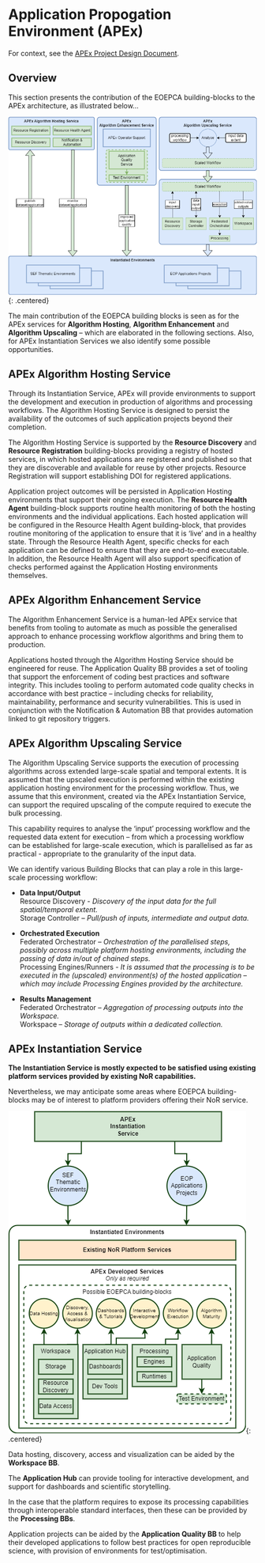 # Application Propogation Environment (APEx)

For context, see the [APEx Project Design Document](https://bramjanssen.quarto.pub/apex-design/).

## Overview

This section presents the contribution of the EOEPCA building-blocks to the APEx architecture, as illustrated below…

![APEx Architecture](diagrams/apex-overview.drawio.png){: .centered}

The main contribution of the EOEPCA building blocks is seen as for the APEx services for **Algorithm Hosting**, **Algorithm Enhancement** and **Algorithm Upscaling** – which are elaborated in the following sections. Also, for APEx Instantiation Services we also identify some possible opportunities.

## APEx Algorithm Hosting Service

Through its Instantiation Service, APEx will provide environments to support the development and execution in production of algorithms and processing workflows. The Algorithm Hosting Service is designed to persist the availability of the outcomes of such application projects beyond their completion.

The Algorithm Hosting Service is supported by the **Resource Discovery** and **Resource Registration** building-blocks providing a registry of hosted services, in which hosted applications are registered and published so that they are discoverable and available for reuse by other projects. Resource Registration will support establishing DOI for registered applications.

Application project outcomes will be persisted in Application Hosting environments that support their ongoing execution. The **Resource Health Agent** building-block supports routine health monitoring of both the hosting environments and the individual applications. Each hosted application will be configured in the Resource Health Agent building-block, that provides routine monitoring of the application to ensure that it is ‘live’ and in a healthy state. Through the Resource Health Agent, specific checks for each application can be defined to ensure that they are end-to-end executable. In addition, the Resource Health Agent will also support specification of checks performed against the Application Hosting environments themselves.

## APEx Algorithm Enhancement Service

The Algorithm Enhancement Service is a human-led APEx service that benefits from tooling to automate as much as possible the generalised approach to enhance processing workflow algorithms and bring them to production.

Applications hosted through the Algorithm Hosting Service should be engineered for reuse. The Application Quality BB provides a set of tooling that support the enforcement of coding best practices and software integrity. This includes tooling to perform automated code quality checks in accordance with best practice – including checks for reliability, maintainability, performance and security vulnerabilities. This is used in conjunction with the Notification & Automation BB that provides automation linked to git repository triggers.

## APEx Algorithm Upscaling Service

The Algorithm Upscaling Service supports the execution of processing algorithms across extended large-scale spatial and temporal extents. It is assumed that the upscaled execution is performed within the existing application hosting environment for the processing workflow. Thus, we assume that this environment, created via the APEx Instantiation Service, can support the required upscaling of the compute required to execute the bulk processing.

This capability requires to analyse the ‘input’ processing workflow and the requested data extent for execution – from which a processing workflow can be established for large-scale execution, which is parallelised as far as practical - appropriate to the granularity of the input data.

We can identify various Building Blocks that can play a role in this large-scale processing workflow:

* **Data Input/Output**<br>
  <span class="blue-text">Resource Discovery</span> - _Discovery of the input data for the full spatial/temporal extent._<br>
  <span class="blue-text">Storage Controller</span> – _Pull/push of inputs, intermediate and output data._

* **Orchestrated Execution**<br>
  <span class="blue-text">Federated Orchestrator</span> – _Orchestration of the parallelised steps, possibly across multiple platform hosting environments, including the passing of data in/out of chained steps._<br>
  <span class="blue-text">Processing Engines/Runners</span> - _It is assumed that the processing is to be executed in the (upscaled) environment(s) of the hosted application – which may include Processing Engines provided by the architecture._

* **Results Management**<br>
  <span class="blue-text">Federated Orchestrator</span> – _Aggregation of processing outputs into the Workspace._<br>
  <span class="blue-text">Workspace</span> – _Storage of outputs within a dedicated collection._

## APEx Instantiation Service

**The Instantiation Service is mostly expected to be satisfied using existing platform services provided by existing NoR capabilities.**

Nevertheless, we may anticipate some areas where EOEPCA building-blocks may be of interest to platform providers offering their NoR service.

![APEx Instantiation Service](diagrams/apex-instantiation.drawio.png){: .centered}

Data hosting, discovery, access and visualization can be aided by the **Workspace BB**.

The **Application Hub** can provide tooling for interactive development, and support for dashboards and scientific storytelling.

In the case that the platform requires to expose its processing capabilities through interoperable standard interfaces, then these can be provided by the **Processing BBs**.

Application projects can be aided by the **Application Quality BB** to help their developed applications to follow best practices for open reproducible science, with provision of environments for test/optimisation.
